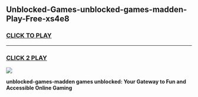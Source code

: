 
## Unblocked-Games-unblocked-games-madden-Play-Free-xs4e8
<h3>
<a href="https://premium76.site?title=unblocked-games-madden&ref=18A1">CLICK TO PLAY</a></h3>
<hr>

<h3>
<a href="https://premium76.site?title=unblocked-games-madden&ref=18A1">CLICK 2 PLAY</a>
  
</h3>

<a href="https://premium76.site?title=unblocked-games-madden&ref=18A1"><img src="https://clearcache.store/games.png"></a>


**unblocked-games-madden games unblocked: Your Gateway to Fun and Accessible Online Gaming**
